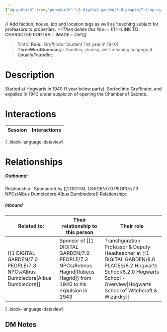 ```yaml
---
{"dg-publish":true,"permalink":"/1-digital-garden/7-0-people/7-3-np-cs/rubeus-hagrid/","tags":["#person"]}
---
```


// Add faction, house, job and location tags as well as 'teaching subject for professors to properties. *==Then delete this line==*
![[==LINK TO CHARACTER PORTRAIT IMAGE==\|left]]
>[!info] 
>**Role**:: Gryffindor Student (1st year in 1940)
>**ThreeWordSummary**:: Giantkin, clumsy, well-meaning scapegoat
>**UsuallyFoundIn**::

# Description
Started at Hogwarts in 1940 (1 year below party). Sorted into Gryffindor, and expelled in 1943 under suspicion of opening the Chamber of Secrets.

# Interactions

| Session | Interactions |
| ------- | ------------ |

{ .block-language-dataview}

# Relationships
##### Outbound:
Relationship:: Sponsored by [[1 DIGITAL GARDEN/7.0 PEOPLE/7.3 NPCs/Albus Dumbledore\|Albus Dumbledore]]
Relationship::

##### Inbound
| Related to:                                                                    | Their relationship to this person                               | Their role                                                                                                                       |
| ------------------------------------------------------------------------------ | --------------------------------------------------------------- | -------------------------------------------------------------------------------------------------------------------------------- |
| [[1 DIGITAL GARDEN/7.0 PEOPLE/7.3 NPCs/Albus Dumbledore\|Albus Dumbledore]] | Sponsor of [[1 DIGITAL GARDEN/7.0 PEOPLE/7.3 NPCs/Rubeus Hagrid\|Rubeus Hagrid]] from 1940 to his expulsion in 1943 | Transfiguration Professor & Deputy Headteacher at [[1 DIGITAL GARDEN/8.0 PLACES/8.2 Hogwarts School/8.2.0 Hogwarts School - Overview\|Hogwarts School of Witchcraft & Wizardry]] |

{ .block-language-dataview}







## DM Notes
